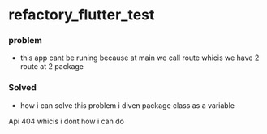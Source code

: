 # refactory_flutter_test
 
### problem
- this app cant be runing because at main we call route whicis we have 2 route at 2 package 

### Solved
- how i can solve this problem i diven package class as a variable

Api 404 whicis i dont how i can do 